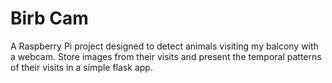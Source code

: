 # Birb Cam

A Raspberry Pi project designed to detect animals visiting my balcony with a webcam. Store images from their visits and present the temporal patterns of their visits in a simple flask app. 